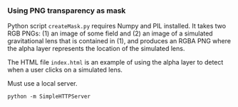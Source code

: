 ### Using PNG transparency as mask


Python script `createMask.py` requires Numpy and PIL installed. It takes two RGB PNGs: (1) an image of some field and (2) an image of a simulated gravitational lens that is contained in (1), and produces an RGBA PNG where the alpha layer represents the location of the simulated lens.

The HTML file `index.html` is an example of using the alpha layer to detect when a user clicks on a simulated lens.

Must use a local server.

	python -m SimpleHTTPServer
